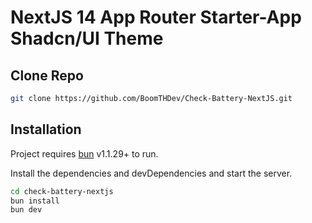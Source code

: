 # NextJS 14 App Router Starter-App Shadcn/UI Theme

## Clone Repo

```bash
git clone https://github.com/BoomTHDev/Check-Battery-NextJS.git
```

## Installation

Project requires [bun](https://bun.sh/) v1.1.29+ to run.

Install the dependencies and devDependencies and start the server.

```sh
cd check-battery-nextjs
bun install
bun dev
```